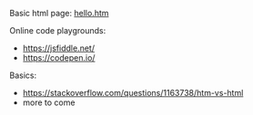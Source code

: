 Basic html page: [hello.htm](hello.htm)  
  
Online code playgrounds:
* <https://jsfiddle.net/>
* <https://codepen.io/>
  
Basics:
* <https://stackoverflow.com/questions/1163738/htm-vs-html>
* more to come
  